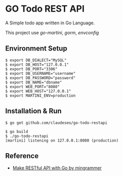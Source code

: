 # GO Todo REST API
A Simple todo app written in Go Language.

This project use *go-martini*, *gorm*, *envconfig*

## Environment Setup
```shell
$ export DB_DIALECT="MySQL"
$ export DB_HOST="127.0.0.1"
$ export DB_PORT="3306"
$ export DB_USERNAME="username"
$ export DB_PASSWORD="password"
$ export DB_NAME="dbname"
$ export WEB_PORT="8080"
$ export WEB_HOST="127.0.0.1"
$ export MARTINI_ENV=production
```

## Installation & Run
```shell
$ go get github.com/claudeseo/go-todo-restapi

$ go build
$ ./go-todo-restapi
[martini] listening on 127.0.0.1:8080 (production)
```


## Reference
- [Make RESTful API with Go by mingrammer](https://speakerdeck.com/mingrammer/make-restful-api-with-go)
